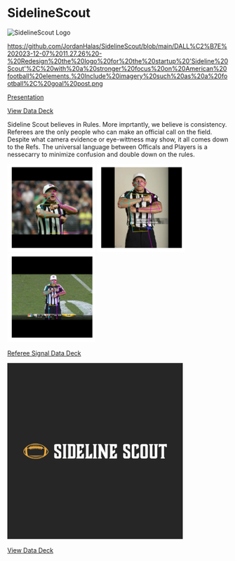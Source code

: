 # SidelineScout


<img src="https://raw.githubusercontent.com/JordanHalas/SidelineScout/main/DALL%C2%B7E%202023-12-07%2011.27.26%20-%20Redesign%20the%20logo%20for%20the%20startup%20'Sideline%20Scout'%2C%20with%20a%20stronger%20focus%20on%20American%20football%20elements.%20Include%20imagery%20such%20as%20a%20football%2C%20goal%20post.png" alt="SidelineScout Logo" width="400"/>


https://github.com/JordanHalas/SidelineScout/blob/main/DALL%C2%B7E%202023-12-07%2011.27.26%20-%20Redesign%20the%20logo%20for%20the%20startup%20'Sideline%20Scout'%2C%20with%20a%20stronger%20focus%20on%20American%20football%20elements.%20Include%20imagery%20such%20as%20a%20football%2C%20goal%20post.png

[Presentation](https://fau-my.sharepoint.com/:p:/g/personal/jhalas2021_fau_edu/EZ--zg667HVLrJrXBCmoWNgBPlgiJJStSz_NIHlhPvjUtA?e=xDhF6S)

[View Data Deck](https://docs.google.com/presentation/d/1s-3XwArqzks6DPu_DDcLldfSc8wgA9nYkfS7Ku21uXY/edit?usp=sharing)

Sideline Scout believes in Rules. More imprtantly, we believe is consistency. Referees are the only people who can make an official call on the field. Despite what camera evidence or eye-wittness may show, it all comes down to the Refs. The universal language between Officals and Players is a nessecarry to minimize confusion and double down on the rules.

<img src="https://github.com/JordanHalas/SidelineScout/raw/main/FalseStart1.png" alt="Image Alt Text" width="200"/>
<img src="https://github.com/JordanHalas/SidelineScout/blob/main/FalseStart2.png" alt="Image Alt Text" width="200"/>
<img src="https://github.com/JordanHalas/SidelineScout/blob/main/FalseStart3.png" alt="Image Alt Text" width="200"/>

[Referee Signal Data Deck](https://docs.google.com/presentation/d/1flHv4ys7hqtWPr6Scjil9JMpQmDz6lFumikzIGEu8P0/edit?usp=sharing)

<img src="https://github.com/JordanHalas/SidelineScout/raw/main/SidelineScoutLOGO.webp" alt="SidelineScout Logo" width="400"/>

[View Data Deck](https://docs.google.com/presentation/d/1s-3XwArqzks6DPu_DDcLldfSc8wgA9nYkfS7Ku21uXY/edit?usp=sharing)

